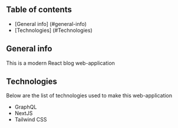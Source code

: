 ## Table of contents
* [General info] (#general-info)
* [Technologies] (#Technologies)

## General info
This is a modern React blog web-application

## Technologies
Below are the list of technologies used to make this web-application
* GraphQL
* NextJS
* Tailwind CSS